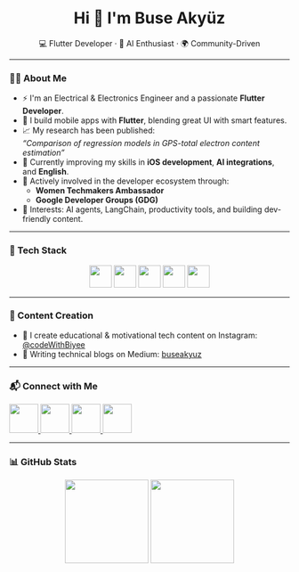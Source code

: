 <h1 align="center">Hi 👋 I'm Buse Akyüz</h1>

<p align="center">
  💻 Flutter Developer · 🤖 AI Enthusiast · 🌍 Community-Driven  
</p>

---

### 👩‍💻 About Me

- ⚡️ I'm an Electrical & Electronics Engineer and a passionate **Flutter Developer**.
- 📱 I build mobile apps with **Flutter**, blending great UI with smart features.
- 📈 My research has been published:  
  *“Comparison of regression models in GPS-total electron content estimation”*
- 🌱 Currently improving my skills in **iOS development**, **AI integrations**, and **English**.
- 🌸 Actively involved in the developer ecosystem through:
  - **Women Techmakers Ambassador**
  - **Google Developer Groups (GDG)**
- 🧠 Interests: AI agents, LangChain, productivity tools, and building dev-friendly content.

---

### 🚀 Tech Stack

<div align="center">
  <img src="https://cdn.jsdelivr.net/gh/devicons/devicon/icons/flutter/flutter-original.svg" height="40" />
  <img src="https://cdn.jsdelivr.net/gh/devicons/devicon/icons/dart/dart-original.svg" height="40" />
  <img src="https://cdn.jsdelivr.net/gh/devicons/devicon/icons/firebase/firebase-plain.svg" height="40" />
  <img src="https://cdn.jsdelivr.net/gh/devicons/devicon/icons/matlab/matlab-original.svg" height="40" />
  <img src="https://cdn.jsdelivr.net/gh/devicons/devicon/icons/c/c-original.svg" height="40" />
</div>

---

### 📸 Content Creation

- 🎥 I create educational & motivational tech content on Instagram: [@codeWithBiyee](https://instagram.com/codeWithBiyee)
- 📖 Writing technical blogs on Medium: [buseakyuz](https://medium.com/@buseakyuz)


---

### 📬 Connect with Me

<div align="left">
  <a href="https://www.linkedin.com/in/buseakyuz/" target="_blank">
    <img src="https://raw.githubusercontent.com/maurodesouza/profile-readme-generator/master/src/assets/icons/social/linkedin/default.svg" width="52" />
  </a>
  <a href="https://x.com/bseakyz" target="_blank">
    <img src="https://raw.githubusercontent.com/maurodesouza/profile-readme-generator/master/src/assets/icons/social/twitter/default.svg" width="52" />
  </a>
  <a href="https://medium.com/@buseakyuz" target="_blank">
    <img src="https://raw.githubusercontent.com/maurodesouza/profile-readme-generator/master/src/assets/icons/social/medium/default.svg" width="52" />
  </a>
  <a href="https://instagram.com/codeWithBiyee" target="_blank">
    <img src="https://raw.githubusercontent.com/maurodesouza/profile-readme-generator/master/src/assets/icons/social/instagram/default.svg" width="52" />
  </a>
</div>

---

### 📊 GitHub Stats

<div align="center">
  <img src="https://github-readme-stats.vercel.app/api?username=codeWithBiyee&show_icons=true&theme=radical" height="150"/>
  <img src="https://github-readme-stats.vercel.app/api/top-langs/?username=codeWithBiyee&layout=compact&theme=radical" height="150"/>
</div>
